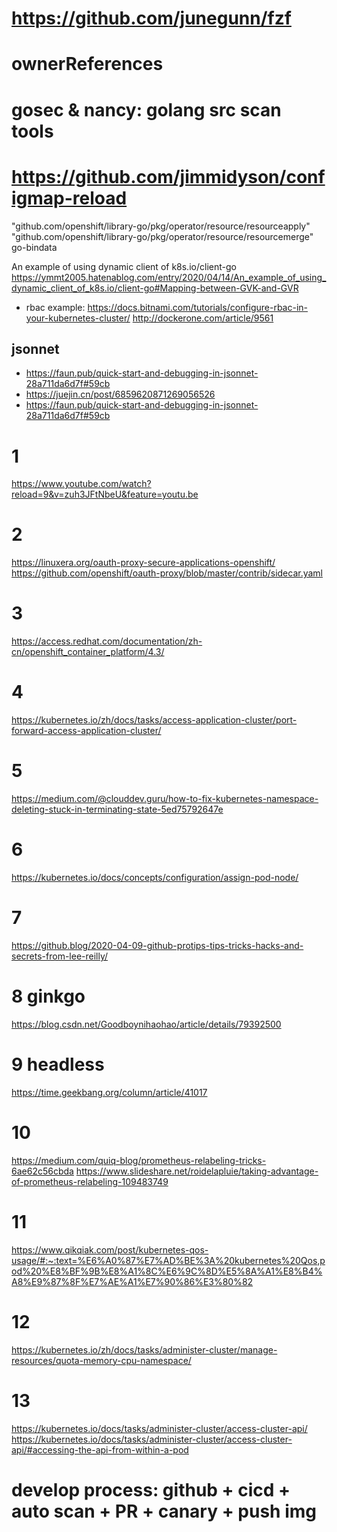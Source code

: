 # https://github.com/junegunn/fzf

# ownerReferences
# gosec & nancy: golang src scan tools

# https://github.com/jimmidyson/configmap-reload


"github.com/openshift/library-go/pkg/operator/resource/resourceapply"
"github.com/openshift/library-go/pkg/operator/resource/resourcemerge"
go-bindata

An example of using dynamic client of k8s.io/client-go
https://ymmt2005.hatenablog.com/entry/2020/04/14/An_example_of_using_dynamic_client_of_k8s.io/client-go#Mapping-between-GVK-and-GVR


- rbac example:
https://docs.bitnami.com/tutorials/configure-rbac-in-your-kubernetes-cluster/
http://dockerone.com/article/9561


## jsonnet

- https://faun.pub/quick-start-and-debugging-in-jsonnet-28a711da6d7f#59cb
- https://juejin.cn/post/6859620871269056526
- https://faun.pub/quick-start-and-debugging-in-jsonnet-28a711da6d7f#59cb

# 1

https://www.youtube.com/watch?reload=9&v=zuh3JFtNbeU&feature=youtu.be

# 2

https://linuxera.org/oauth-proxy-secure-applications-openshift/
https://github.com/openshift/oauth-proxy/blob/master/contrib/sidecar.yaml


# 3

https://access.redhat.com/documentation/zh-cn/openshift_container_platform/4.3/

# 4

https://kubernetes.io/zh/docs/tasks/access-application-cluster/port-forward-access-application-cluster/


# 5

https://medium.com/@clouddev.guru/how-to-fix-kubernetes-namespace-deleting-stuck-in-terminating-state-5ed75792647e

# 6

https://kubernetes.io/docs/concepts/configuration/assign-pod-node/

# 7

https://github.blog/2020-04-09-github-protips-tips-tricks-hacks-and-secrets-from-lee-reilly/

# 8 ginkgo

https://blog.csdn.net/Goodboynihaohao/article/details/79392500

# 9 headless

https://time.geekbang.org/column/article/41017

# 10

https://medium.com/quiq-blog/prometheus-relabeling-tricks-6ae62c56cbda
https://www.slideshare.net/roidelapluie/taking-advantage-of-prometheus-relabeling-109483749

# 11

https://www.qikqiak.com/post/kubernetes-qos-usage/#:~:text=%E6%A0%87%E7%AD%BE%3A%20kubernetes%20Qos,pod%20%E8%BF%9B%E8%A1%8C%E6%9C%8D%E5%8A%A1%E8%B4%A8%E9%87%8F%E7%AE%A1%E7%90%86%E3%80%82

# 12

https://kubernetes.io/zh/docs/tasks/administer-cluster/manage-resources/quota-memory-cpu-namespace/

# 13
https://kubernetes.io/docs/tasks/administer-cluster/access-cluster-api/
https://kubernetes.io/docs/tasks/administer-cluster/access-cluster-api/#accessing-the-api-from-within-a-pod

# develop process: github + cicd + auto scan + PR + canary + push img
